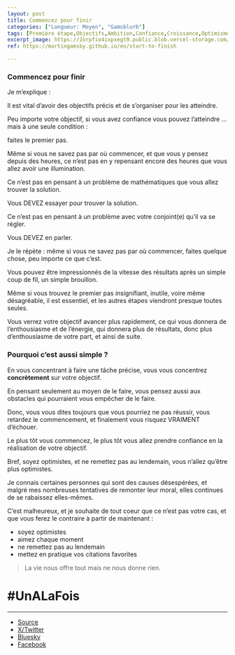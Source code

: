 ```yaml
---
layout: post
title: Commencez pour finir
categories: ["Longueur: Moyen", "Gamsblurb"]
tags: [Première étape,Objectifs,Ambition,Confiance,Croissance,Optimisme,Dynamisme,Développement Personnel,Blog,Gamsblurb]
excerpt_image: https://2orpfio4ixpxegt9.public.blob.vercel-storage.com/blogPost/cm2dnwpw3015sld0cxbr9qnbp/preview-image-CKhooz0ynaYbXvzF6Ald7zVIRpN1GF.png
ref: https://martingamsby.github.io/en/start-to-finish

---
```


### **Commencez pour finir**

Je m’explique :

Il est vital d’avoir des objectifs précis et de s’organiser pour les atteindre.

Peu importe votre objectif, si vous avez confiance vous pouvez l’atteindre … mais à une seule condition :

faites le premier pas.

Même si vous ne savez pas par où commencer, et que vous y pensez depuis des heures, ce n’est pas en y repensant encore des heures que vous allez avoir une illumination.

Ce n’est pas en pensant à un problème de mathématiques que vous allez trouver la solution.

Vous DEVEZ essayer pour trouver la solution.

Ce n’est pas en pensant à un problème avec votre conjoint(e) qu’il va se régler.

Vous DEVEZ en parler.

Je le répète : même si vous ne savez pas par où commencer, faites quelque chose, peu importe ce que c’est.

Vous pouvez être impressionnés de la vitesse des résultats après un simple coup de fil, un simple brouillon.

Même si vous trouvez le premier pas insignifiant, inutile, voire même désagréable, il est essentiel, et les autres étapes viendront presque toutes seules.

Vous verrez votre objectif avancer plus rapidement, ce qui vous donnera de l’enthousiasme et de l’énergie, qui donnera plus de résultats, donc plus d’enthousiasme de votre part, et ainsi de suite.

### Pourquoi c’est aussi simple ?

En vous concentrant à faire une tâche précise, vous vous concentrez **concrètement** sur votre objectif.

En pensant seulement au moyen de le faire, vous pensez aussi aux obstacles qui pourraient vous empêcher de le faire.

Donc, vous vous dites toujours que vous pourriez ne pas réussir, vous retardez le commencement, et finalement vous risquez VRAIMENT d’échouer.

Le plus tôt vous commencez, le plus tôt vous allez prendre confiance en la réalisation de votre objectif.

Bref, soyez optimistes, et ne remettez pas au lendemain, vous n’allez qu’être plus optimistes.

Je connais certaines personnes qui sont des causes désespérées, et malgré mes nombreuses tentatives de remonter leur moral, elles continues de se rabaissez elles-mêmes.

C’est malheureux, et je souhaite de tout coeur que ce n’est pas votre cas, et que vous ferez le contraire à partir de maintenant :

- soyez optimistes
- aimez chaque moment
- ne remettez pas au lendemain
- mettez en pratique vos citations favorites

> La vie nous offre tout mais ne nous donne rien.

# #UnALaFois

---

- [Source](https://blog.comment-apprendre.com/commencez-pour-finir/)
- [X/Twitter](https://x.com/MartinGamsby/status/1847262676570755573)
- [Bluesky](https://bsky.app/profile/martin-gamsby.bsky.social/post/3l6rzxchw3p2j)
- [Facebook](https://www.facebook.com/share/boa5Xp52GADyve2h/)

